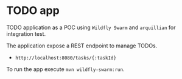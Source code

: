 TODO app
====

TODO application as a POC using `Wildfly Swarm` and `arquillian` for integration test. 

The application expose a REST endpoint to manage TODOs.

- `http://localhost:8080/tasks/{:taskId}`

To run the app execute `mvn wildfly-swarm:run`.
